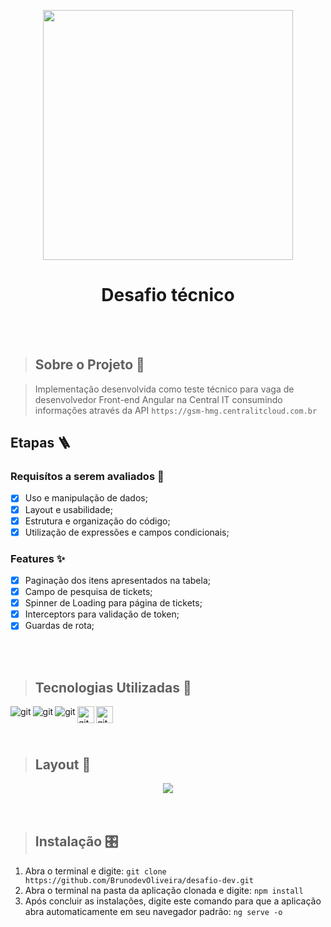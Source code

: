 <p align="center">
<img  src="https://centralit.com.br/wp-content/uploads/2022/02/logotipo-e1645043197751.png" width="400"/>
</p>

<h1 align="center">Desafio técnico</h1>

<br>
<br>

> ## Sobre o Projeto 🔎

> Implementação desenvolvida como teste técnico para vaga de desenvolvedor Front-end Angular na Central IT consumindo informações através da API ``https://gsm-hmg.centralitcloud.com.br``

## Etapas 🪜

### Requisítos a serem avaliados 🎯
- [x] Uso e manipulação de dados;
- [x] Layout e usabilidade;
- [x] Estrutura e organização do código;
- [x] Utilização de expressões e campos condicionais;

### Features ✨
- [x] Paginação dos itens apresentados na tabela;
- [x] Campo de pesquisa de tickets;
- [x] Spinner de Loading para página de tickets;
- [x] Interceptors para validação de token;
- [x] Guardas de rota;
<br>
<br>

> ## Tecnologias Utilizadas 🧰

<p>
<img align="left" align="left" alt="git" src="https://img.shields.io/badge/Git-F05032?style=for-the-badge&logo=git&logoColor=white" />
<img align="left" align="left" alt="git" src="https://img.shields.io/badge/TypeScript-007ACC?style=for-the-badge&logo=typescript&logoColor=white" />
<img align="left" align="left" alt="git" src="https://img.shields.io/badge/Angular-DD0031?style=for-the-badge&logo=angular&logoColor=white" />
<img align="left" align="left" alt="git" src="https://img.shields.io/badge/Sass-CC6699?style=for-the-badge&logo=sass&logoColor=white" height="27"/> 
<img align="left" align="left" alt="git" src="https://img.shields.io/badge/Material-ffa725?logo=angular&logoColor=white" height="27"/> 
  
</p>  

<br> 
<br>
<br>

> ## Layout 🎨
<div align="center">
  <img src="https://github.com/BrunodevOliveira/desafio-dev/assets/85235164/c2ca5ef0-2ae2-4740-962a-91d231cc26c8" />
</div>

<br>
<br>

> ## Instalação 🎛️
1) Abra o terminal e digite:
``git clone https://github.com/BrunodevOliveira/desafio-dev.git``
2) Abra o terminal na pasta da aplicação clonada e digite:
``npm install``
3) Após concluir as instalações, digite este comando para que a aplicação abra automaticamente em seu navegador padrão:
``ng serve -o``
